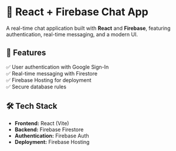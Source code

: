 # 📩 React + Firebase Chat App

A real-time chat application built with **React** and **Firebase**, featuring authentication, real-time messaging, and a modern UI.

## 🚀 Features

✅ User authentication with Google Sign-In  
✅ Real-time messaging with Firestore  
✅ Firebase Hosting for deployment  
✅ Secure database rules  

## 🛠️ Tech Stack

- **Frontend:** React (Vite)  
- **Backend:** Firebase Firestore  
- **Authentication:** Firebase Auth  
- **Deployment:** Firebase Hosting  

